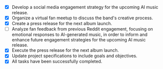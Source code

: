 - [x] Develop a social media engagement strategy for the upcoming AI music release.
- [x] Organize a virtual fan meetup to discuss the band's creative process.
- [x] Create a press release for the next album launch.
- [ ] Analyze fan feedback from previous Reddit engagement, focusing on emotional responses to AI-generated music, in order to inform and enhance future engagement strategies for the upcoming AI music release.
- [x] Execute the press release for the next album launch.
- [x] Update project specifications to include goals and objectives.
- [x] All tasks have been successfully completed.
